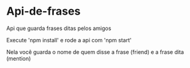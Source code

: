 # Api-de-frases
Api que guarda frases ditas pelos amigos 

Execute 'npm install' e rode a api com 'npm start'

Nela você guarda o nome de quem disse a frase (friend) e a frase dita (mention)


